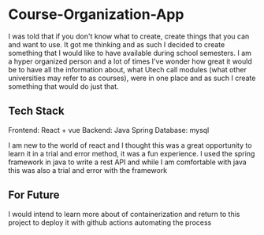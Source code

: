 # Course-Organization-App

I was told that if you don't know what to create, create things that you can and want to use.
It got me thinking and as such I decided to create something that I would like to have available during school semesters.
I am a hyper organized person and a lot of times I've wonder how great it would be to have all the information about, 
what Utech call modules (what other universities may refer to as courses), were in one place and as such I create
something that would do just that.

## Tech Stack
Frontend: React + vue
Backend: Java Spring 
Database: mysql

I am new to the world of react and I thought this was a great opportunity to learn it in a trial and error method,
it was a fun experience. I used the spring framework in java to write a rest API and while I am comfortable with java
this was also a trial and error with the framework

## For Future
I would intend to learn more about of containerization and return to this project to deploy it with github actions
automating the process
